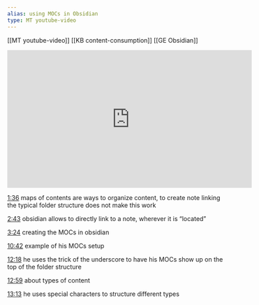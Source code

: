 ```yaml
---
alias: using MOCs in Obsidian
type: MT youtube-video
---
```


 
[[MT youtube-video]]
[[KB content-consumption]]
[[GE Obsidian]]

<iframe width="560" height="315" src="https://www.youtube.com/embed/AwRSTH72MYw?si=JyQKqu0tp7a4UfwV" title="YouTube video player" frameborder="0" allow="accelerometer; autoplay; clipboard-write; encrypted-media; gyroscope; picture-in-picture; web-share" referrerpolicy="strict-origin-when-cross-origin" allowfullscreen></iframe>

[1:36](https://www.youtube.com/watch?v=AwRSTH72MYw&t=96) maps of contents are ways to organize content, to create note linking the typical folder structure does not make this work

[2:43](https://www.youtube.com/watch?v=AwRSTH72MYw&t=163) obsidian allows to directly link to a note, wherever it is “located”

[3:24](https://www.youtube.com/watch?v=AwRSTH72MYw&t=204) creating the MOCs in obsidian

[10:42](https://www.youtube.com/watch?v=AwRSTH72MYw&t=642) example of his MOCs setup

[12:18](https://www.youtube.com/watch?v=AwRSTH72MYw&t=738) he uses the trick of the underscore to have his MOCs show up on the top of the folder structure

[12:59](https://www.youtube.com/watch?v=AwRSTH72MYw&t=779) about types of content

[13:13](https://www.youtube.com/watch?v=AwRSTH72MYw&t=793) he uses special characters to structure different types